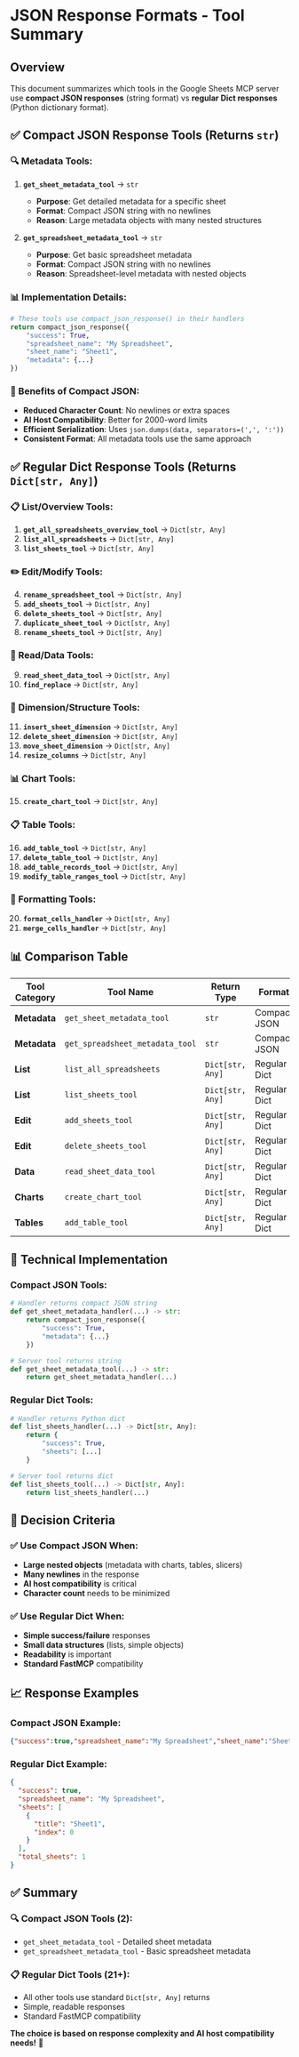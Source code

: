 # JSON Response Formats - Tool Summary

## Overview
This document summarizes which tools in the Google Sheets MCP server use **compact JSON responses** (string format) vs **regular Dict responses** (Python dictionary format).

## ✅ **Compact JSON Response Tools (Returns `str`)**

### **🔍 Metadata Tools:**
1. **`get_sheet_metadata_tool`** → `str`
   - **Purpose**: Get detailed metadata for a specific sheet
   - **Format**: Compact JSON string with no newlines
   - **Reason**: Large metadata objects with many nested structures

2. **`get_spreadsheet_metadata_tool`** → `str`
   - **Purpose**: Get basic spreadsheet metadata
   - **Format**: Compact JSON string with no newlines
   - **Reason**: Spreadsheet-level metadata with nested objects

### **📊 Implementation Details:**
```python
# These tools use compact_json_response() in their handlers
return compact_json_response({
    "success": True,
    "spreadsheet_name": "My Spreadsheet",
    "sheet_name": "Sheet1",
    "metadata": {...}
})
```

### **🎯 Benefits of Compact JSON:**
- **Reduced Character Count**: No newlines or extra spaces
- **AI Host Compatibility**: Better for 2000-word limits
- **Efficient Serialization**: Uses `json.dumps(data, separators=(',', ':'))`
- **Consistent Format**: All metadata tools use the same approach

## ✅ **Regular Dict Response Tools (Returns `Dict[str, Any]`)**

### **📋 List/Overview Tools:**
1. **`get_all_spreadsheets_overview_tool`** → `Dict[str, Any]`
2. **`list_all_spreadsheets`** → `Dict[str, Any]`
3. **`list_sheets_tool`** → `Dict[str, Any]`

### **✏️ Edit/Modify Tools:**
4. **`rename_spreadsheet_tool`** → `Dict[str, Any]`
5. **`add_sheets_tool`** → `Dict[str, Any]`
6. **`delete_sheets_tool`** → `Dict[str, Any]`
7. **`duplicate_sheet_tool`** → `Dict[str, Any]`
8. **`rename_sheets_tool`** → `Dict[str, Any]`

### **📖 Read/Data Tools:**
9. **`read_sheet_data_tool`** → `Dict[str, Any]`
10. **`find_replace`** → `Dict[str, Any]`

### **🔧 Dimension/Structure Tools:**
11. **`insert_sheet_dimension`** → `Dict[str, Any]`
12. **`delete_sheet_dimension`** → `Dict[str, Any]`
13. **`move_sheet_dimension`** → `Dict[str, Any]`
14. **`resize_columns`** → `Dict[str, Any]`

### **📊 Chart Tools:**
15. **`create_chart_tool`** → `Dict[str, Any]`

### **📋 Table Tools:**
16. **`add_table_tool`** → `Dict[str, Any]`
17. **`delete_table_tool`** → `Dict[str, Any]`
18. **`add_table_records_tool`** → `Dict[str, Any]`
19. **`modify_table_ranges_tool`** → `Dict[str, Any]`

### **🎨 Formatting Tools:**
20. **`format_cells_handler`** → `Dict[str, Any]`
21. **`merge_cells_handler`** → `Dict[str, Any]`

## 📊 **Comparison Table**

| Tool Category | Tool Name | Return Type | Format | Reason |
|---------------|-----------|-------------|---------|---------|
| **Metadata** | `get_sheet_metadata_tool` | `str` | Compact JSON | Large nested objects |
| **Metadata** | `get_spreadsheet_metadata_tool` | `str` | Compact JSON | Large nested objects |
| **List** | `list_all_spreadsheets` | `Dict[str, Any]` | Regular Dict | Simple lists |
| **List** | `list_sheets_tool` | `Dict[str, Any]` | Regular Dict | Simple lists |
| **Edit** | `add_sheets_tool` | `Dict[str, Any]` | Regular Dict | Simple success/failure |
| **Edit** | `delete_sheets_tool` | `Dict[str, Any]` | Regular Dict | Simple success/failure |
| **Data** | `read_sheet_data_tool` | `Dict[str, Any]` | Regular Dict | Cell data arrays |
| **Charts** | `create_chart_tool` | `Dict[str, Any]` | Regular Dict | Chart configuration |
| **Tables** | `add_table_tool` | `Dict[str, Any]` | Regular Dict | Table creation info |

## 🔧 **Technical Implementation**

### **Compact JSON Tools:**
```python
# Handler returns compact JSON string
def get_sheet_metadata_handler(...) -> str:
    return compact_json_response({
        "success": True,
        "metadata": {...}
    })

# Server tool returns string
def get_sheet_metadata_tool(...) -> str:
    return get_sheet_metadata_handler(...)
```

### **Regular Dict Tools:**
```python
# Handler returns Python dict
def list_sheets_handler(...) -> Dict[str, Any]:
    return {
        "success": True,
        "sheets": [...]
    }

# Server tool returns dict
def list_sheets_tool(...) -> Dict[str, Any]:
    return list_sheets_handler(...)
```

## 🎯 **Decision Criteria**

### **✅ Use Compact JSON When:**
- **Large nested objects** (metadata with charts, tables, slicers)
- **Many newlines** in the response
- **AI host compatibility** is critical
- **Character count** needs to be minimized

### **✅ Use Regular Dict When:**
- **Simple success/failure** responses
- **Small data structures** (lists, simple objects)
- **Readability** is important
- **Standard FastMCP** compatibility

## 📈 **Response Examples**

### **Compact JSON Example:**
```json
{"success":true,"spreadsheet_name":"My Spreadsheet","sheet_name":"Sheet1","metadata":{"sheet_id":0,"title":"Sheet1","charts":{"total_charts":2,"chart_types":["BAR","PIE"]},"tables":{"total_tables":1,"table_names":["SalesData"]}}}
```

### **Regular Dict Example:**
```json
{
  "success": true,
  "spreadsheet_name": "My Spreadsheet",
  "sheets": [
    {
      "title": "Sheet1",
      "index": 0
    }
  ],
  "total_sheets": 1
}
```

## ✅ **Summary**

### **🔍 Compact JSON Tools (2):**
- `get_sheet_metadata_tool` - Detailed sheet metadata
- `get_spreadsheet_metadata_tool` - Basic spreadsheet metadata

### **📋 Regular Dict Tools (21+):**
- All other tools use standard `Dict[str, Any]` returns
- Simple, readable responses
- Standard FastMCP compatibility

**The choice is based on response complexity and AI host compatibility needs!** 🎯 